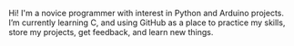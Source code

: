 Hi! 
I'm a novice programmer with interest in Python and Arduino projects. 
I’m currently learning C, and using GitHub as a place to practice my skills,
store my projects, get feedback, and learn new things. 
